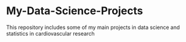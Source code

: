 # My-Data-Science-Projects
This repository includes some of my main projects in data science and statistics in cardiovascular research
